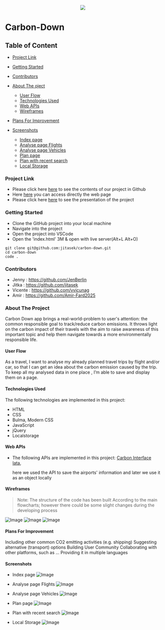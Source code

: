 <div style="text-align:center"><a href="https://jitasek.github.io/carbon-down/"><img src="./assets/images/Planet_logo.jpg"/></a></div>

<h1>Carbon-Down</h1>

<h2>Table of Content</h2>

- [Project Link](#project-link)
- [Getting Started](#getting-started)
- [Contributors](#contributors)
- [About The oject](#about-the-project)

  - [User Flow](#user-flows)
  - [Technologies Used](#technologies-used)
  - [Web APIs](#web-apis)
  - [Wireframes](#wireframes)

- [Plans For Improvement](#plansforimprovement)
- [Screenshots](#Screenshots)

  - [Index page](#index-page)
  - [Analyse page Flights](#analyse-page-flights)
  - [Analyse page Vehicles](#analyse-page-vehicles)
  - [Plan page](#plan-page)
  - [Plan with recent search](#plan-with-recent-search)
  - [Local Storage](#local-storage)

### Project Link

- Please click here [here](https://github.com/jitasek/carbon-down) to see the contents of our project in Github
- Here [here](https://jitasek.github.io/carbon-down/) you can access directly the web page
- Please click here [here](https://docs.google.com/presentation/d/1TYoXgIxT0TbWKb5QAIZFguArPE2ShADOfkmo18jEbus/edit#slide=id.gfd4231a3f5_0_3) to see the presentation of the project

### Getting Started

- Clone the GitHub project into your local machine
- Navigate into the project
- Open the project into VSCode
- Open the 'index.html' 3M & open with live server(Alt+L Alt+O)

```
git clone git@github.com:jitasek/carbon-down.git
cd carbon-down
code .
```

### Contributors

- Jenny : https://github.com/JenBerlin
- Jitka : https://github.com/jitasek
- Vicente : https://github.com/vvicunag
- Amir : https://github.com/Amir-Fard2025

### About The Project

<p>Carbon Down app brings a real-world-problem to user's attention: 
the common responsible goal to track/reduce carbon emissions. 
It throws light on the carbon impact of their travels with the aim to raise awareness of this important topic and help them navigate towards a more environmentally responsible life.</p>

#### User Flow

<p>As a travel, I want to analyse my already planned travel trips by flight and/or car, so that I can get an idea about the carbon emission caused by the trip.
To keep all my analysed data in one place , I’m able to save and display them on a page.</p>

#### Technologies Used

<p>The following technologies are implemented in this project:</p>

- HTML
- CSS
- Bulma, Modern CSS
- JavaScript
- jQuery
- Localstorage

#### Web APIs

- The following APIs are implemented in this project:
  [Carbon Interface](https://www.carboninterface.com)
  [Iata](https://www.iata.org/en/services/statistics),<p>here we used the API to save the airports' information and later we use it as an object locally</p>

#### Wireframes

> Note:
> The structure of the code has been built According to the main flowcharts; however there could be some slight changes during the developing process

![Image](./assets/images/Flowchart01.png)
![Image](./assets/images/Flowchart02.png)
![Image](./assets/images/Flowchart03.png)

#### Plans For Improvement

<p>Including other common CO2 emitting activities (e.g. shipping)
Suggesting alternative (transport) options
Building User Community 
Collaborating with other platforms, such as ...
Providing it in multiple languages</p>

#### Screenshots

- Index page ![Image](./assets/images/IndexPage.png)

- Analyse page Flights ![Image](./assets/images/AnalysePageFlights.png)

- Analyse page Vehicles ![Image](./assets/images/AnalysePageVehicles.png)

- Plan page ![Image](./assets/images/PlanPage.png)

- Plan with recent search ![Image](./assets/images/PlanPageHistory.png)

- Local Storage ![Image](./assets/images/LocalStorage.png)
